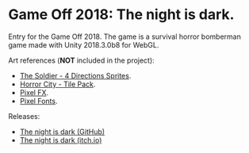 # Game Off 2018: The night is dark.

Entry for the Game Off 2018. The game is a survival horror bomberman game made with Unity 2018.3.0b8 for WebGL.

Art references (<strong>NOT</strong> included in the project):
* [The Soldier - 4 Directions Sprites](https://assetstore.unity.com/packages/2d/characters/the-soldier-4-directions-sprites-94136).
* [Horror City - Tile Pack](https://vexedenigma.itch.io/horror-city-tile-pack).
* [Pixel FX](https://assetstore.unity.com/packages/vfx/particles/fire-explosions/pixel-fx-41545).
* [Pixel Fonts](https://assetstore.unity.com/packages/2d/fonts/pixel-fonts-113588).

Releases:
* [The night is dark (GitHub)](https://aquarterofpixel.github.io/the-night-is-dark/)
* [The night is dark (itch.io)](https://aquarterofpixel.itch.io/the-night-is-dark)
